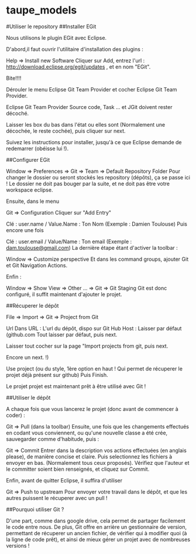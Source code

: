 taupe_models
============

#Utiliser le repository
##Installer EGit

Nous utilisons le plugin EGit avec Eclipse.

D'abord,il faut ouvrir l'utilitaire d'installation des plugins :

Help => Install new Software
Cliquer sur Add, entrez l'url : http://download.eclipse.org/egit/updates , et en nom "EGit".

Bite!!!!

Dérouler le menu Eclipse Git Team Provider et cocher Eclipse Git Team Provider.

Eclipse Git Team Provider Source code, Task ... et JGit doivent rester décoché.

Laisser les box du bas dans l'état ou elles sont (Normalement une décochée, le reste cochée), puis cliquer sur next.

Suivez les instructions pour installer, jusqu'à ce que Eclipse demande de redemarrer (obéisse lui !).

##Configurer EGit

Window => Preferences => Git => Team => Default Repository Folder
Pour changer le dossier ou seront stockés les repository (dépôts), ça se passe ici ! Le dossier ne doit pas bouger par la suite, et ne doit pas être votre workspace eclipse.

Ensuite, dans le menu

Git => Configuration
Cliquer sur "Add Entry"

Clé : user.name / Value.Name : Ton Nom (Exemple : Damien Toulouse)
Puis encore une fois

Clé : user.email / Value/Name : Ton email (Exemple : dam.toulouse@gmail.com)
La dernière étape étant d'activer la toolbar :

Window => Customize perspective
Et dans les command groups, ajouter Git et Git Navigation Actions.

Enfin :

Window => Show View => Other ... => Git => Git Staging
Git est donc configuré, il suffit maintenant d'ajouter le projet.

##Récuperer le dépôt

File => Import => Git => Project from Git

Url
Dans URL : L'url du dépôt, dispo sur Git Hub Host : Laisser par défaut (github.com Tout laisser par défaut, puis next.

Laisser tout cocher sur la page "Import projects from git, puis next.

Encore un next. !)

Use project (ou du style, 1ère option en haut ! Qui permet de récuperer le projet déjà présent sur github)
Puis Finish.

Le projet projet est maintenant prêt à être utilisé avec Git !

##Utiliser le dépôt

A chaque fois que vous lancerez le projet (donc avant de commencer à coder) :

Git => Pull (dans la toolbar)
Ensuite, une fois que les changements effectués en codant vous conviennent, ou qu'une nouvelle classe a été crée, sauvegarder comme d'habitude, puis :

Git => Commit
Entrer dans la description vos actions effectuées (en anglais please), de manière concise et claire. Puis selectionnez les fichiers à envoyer en bas. (Normalement tous ceux proposés). Vérifiez que l'auteur et le committer soient bien renseignés, et cliquez sur Commit.

Enfin, avant de quitter Eclipse, il suffira d'utiliser

Git => Push to upstream
Pour envoyer votre travail dans le dépôt, et que les autres puissent le récuperer avec un pull !

##Pourquoi utiliser Git ?

D'une part, comme dans google drive, cela permet de partager facilement le code entre nous. De plus, Git offre en arrière un gestionnaire de version, permettant de récuperer un ancien fichier, de vérifier qui à modifier quoi (à la ligne de code prêt), et ainsi de mieux gérer un projet avec de nombreuses versions !

